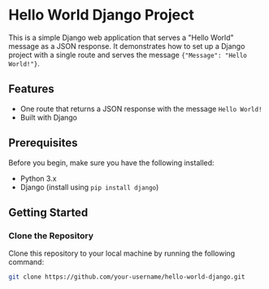 # Hello World Django Project

This is a simple Django web application that serves a "Hello World" message as a JSON response. It demonstrates how to set up a Django project with a single route and serves the message `{"Message": "Hello World!"}`.

## Features

- One route that returns a JSON response with the message `Hello World!`
- Built with Django

## Prerequisites

Before you begin, make sure you have the following installed:

- Python 3.x
- Django (install using `pip install django`)

## Getting Started

### Clone the Repository

Clone this repository to your local machine by running the following command:

```bash
git clone https://github.com/your-username/hello-world-django.git
